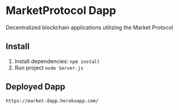 # MarketProtocol Dapp
Decentralized blockchain applications utilizing the Market Protocol

## Install
1. Install dependencies:
``npm install``
2. Run project
``node Server.js``

## Deployed Dapp
``https://market-dapp.herokuapp.com/``